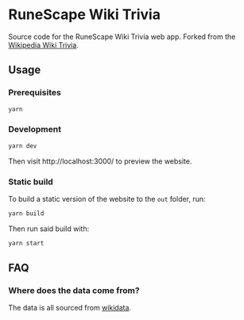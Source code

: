 # RuneScape Wiki Trivia

Source code for the RuneScape Wiki Trivia web app. Forked from the [Wikipedia Wiki Trivia](https://github.com/tom-james-watson/wikitrivia).
## Usage
### Prerequisites

```bash
yarn
```
### Development

```bash
yarn dev
```

Then visit http://localhost:3000/ to preview the website.

### Static build

To build a static version of the website to the `out` folder, run:

```bash
yarn build
```

Then run said build with:

```bash
yarn start
```

## FAQ
### Where does the data come from?

The data is all sourced from [wikidata](https://www.wikidata.org).
